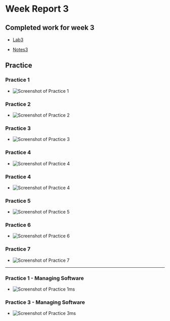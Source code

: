 # Week Report 3

## Completed work for week 3

* [Lab3]()

* [Notes3]()

## Practice

### Practice 1

* ![Screenshot of Practice 1]()

### Practice 2

* ![Screenshot of Practice 2]()

### Practice 3

* ![Screenshot of Practice 3]()

### Practice 4

* ![Screenshot of Practice 4]()
  
### Practice 4

* ![Screenshot of Practice 4]()

### Practice 5

* ![Screenshot of Practice 5]()

### Practice 6

* ![Screenshot of Practice 6]()

### Practice 7

* ![Screenshot of Practice 7]()

<hr>

### Practice 1 - Managing Software

* ![Screenshot of Practice 1ms]()

### Practice 3 - Managing Software

* ![Screenshot of Practice 3ms]()
